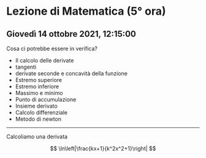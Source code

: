 # Lezione di Matematica (5° ora) 
## Giovedì 14 ottobre 2021, 12:15:00


Cosa ci potrebbe essere in verifica?
* Il calcolo delle derivate
* tangenti
* derivate seconde e concavità della funzione
* Estremo superiore
* Estremo inferiore
* Massimo e minimo
* Punto di accumulazione
* Insieme derivato
* Calcolo differenziale 
* Metodo di newton

---

Calcoliamo una derivata 

$$
\ln\left|\frac{kx+1}{k^2x^2+1}\right|
$$


<!--stackedit_data:
eyJoaXN0b3J5IjpbNzA3MTkyMDgwLC0xNjkzNDU1NTg2XX0=
-->